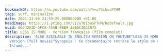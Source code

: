 ```yaml
---
bookmarkOf: https://m.youtube.com/watch?v=u70ibusP7HM
tags: surf, minimalism
date: 2021-11-06 21:59:29.000000000 +01:00
headImage: https://i.ytimg.com/vi/u70ibusP7HM/hqdefault.jpg
uuid: A6642A3D-5FC8-46AB-98B9-2BB5C3058075
title: LESS IS MORE - version française (film complet)
description: 'ALSO AVAILABLE IN ENGLISH VERSION ON YOUTUBE"LESS IS MORE - english
  version (full movie)"Synopsis : Ce documentaire retrace le style de vie de la Surf
  Island...'
---
```


